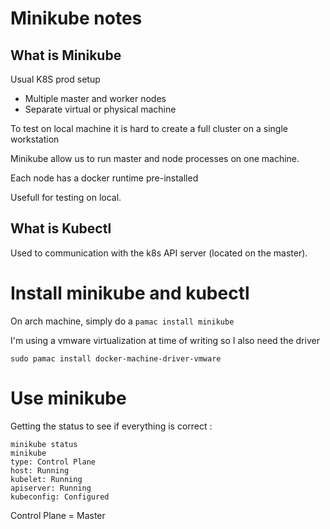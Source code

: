 # Minikube notes

## What is Minikube

Usual K8S prod setup

  - Multiple master and worker nodes
  - Separate virtual or physical machine

To test on local machine it is hard to create a full cluster on a single workstation

Minikube allow us to run master and node processes on one machine.

Each node has a docker runtime pre-installed

Usefull for testing on local.

## What is Kubectl

Used to communication with the k8s API server (located on the master).

# Install minikube and kubectl

On arch machine, simply do a `pamac install minikube`

I'm using a vmware virtualization at time of writing so I also need the driver 

`sudo pamac install docker-machine-driver-vmware`

# Use minikube 

Getting the status to see if everything is correct :

```
minikube status 
minikube
type: Control Plane
host: Running
kubelet: Running
apiserver: Running
kubeconfig: Configured
```

Control Plane = Master


